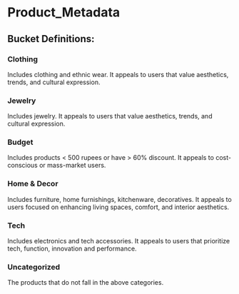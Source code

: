 # Product_Metadata

## Bucket Definitions: 
### Clothing
Includes clothing and ethnic wear. It appeals to users that value aesthetics, trends, and cultural expression.

### Jewelry 
Includes jewelry. It appeals to users that value aesthetics, trends, and cultural expression.

### Budget
Includes products < 500 rupees or have > 60% discount. It appeals to cost-conscious or mass-market users.

### Home & Decor
Includes furniture, home furnishings, kitchenware, decoratives. It appeals to users focused on enhancing living spaces, comfort, and interior aesthetics.

### Tech
Includes electronics and tech accessories. It appeals to users that prioritize tech, function, innovation and performance. 

### Uncategorized
The products that do not fall in the above categories.
